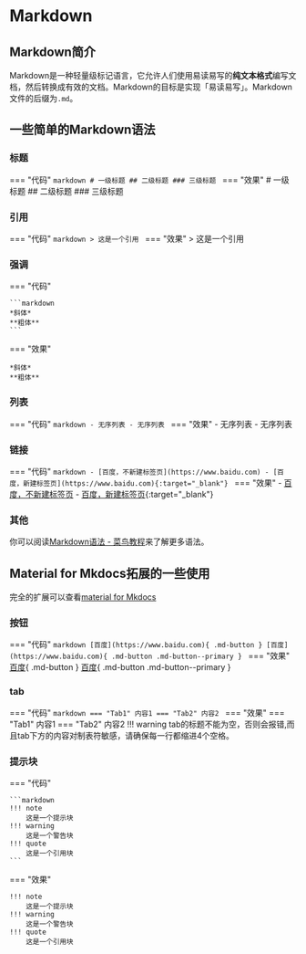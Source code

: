 # Markdown

## Markdown简介
Markdown是一种轻量级标记语言，它允许人们使用易读易写的**纯文本格式**编写文档，然后转换成有效的文档。Markdown的目标是实现「易读易写」。Markdown文件的后缀为`.md`。
## 一些简单的Markdown语法
### 标题
=== "代码"
    ```markdown
    # 一级标题
    ## 二级标题
    ### 三级标题
    ```
=== "效果"
    # 一级标题
    ## 二级标题
    ### 三级标题
### 引用
=== "代码"
    ```markdown
    > 这是一个引用
    ```
=== "效果"
    > 这是一个引用
### 强调
=== "代码"

    ```markdown
    *斜体*
    **粗体**
    ```
=== "效果"

    *斜体*  
    **粗体**

### 列表
=== "代码"
    ```markdown
    - 无序列表
    - 无序列表
    ```
=== "效果"
    - 无序列表
    - 无序列表
### 链接
=== "代码"
    ```markdown
    - [百度，不新建标签页](https://www.baidu.com)
    - [百度，新建标签页](https://www.baidu.com){:target="_blank"}
    ```
=== "效果"
    - [百度，不新建标签页](https://www.baidu.com)
    - [百度，新建标签页](https://www.baidu.com){:target="_blank"}
### 其他
你可以阅读[Markdown语法 - 菜鸟教程](https://www.runoob.com/markdown/md-tutorial.html)来了解更多语法。
## Material for Mkdocs拓展的一些使用
完全的扩展可以查看[material for Mkdocs](https://squidfunk.github.io/mkdocs-material/reference/)
### 按钮
=== "代码"
    ```markdown
    [百度](https://www.baidu.com){ .md-button }
    [百度](https://www.baidu.com){ .md-button .md-button--primary }
    ```
=== "效果"
    [百度](https://www.baidu.com){ .md-button }
    [百度](https://www.baidu.com){ .md-button .md-button--primary }
### tab
=== "代码"
    ```markdown
    === "Tab1"
        内容1
    === "Tab2"
        内容2
    ```
=== "效果"
    === "Tab1"
        内容1
    === "Tab2"
        内容2
!!! warning
    tab的标题不能为空，否则会报错,而且tab下方的内容对制表符敏感，请确保每一行都缩进4个空格。
### 提示块
=== "代码"

    ```markdown
    !!! note
        这是一个提示块
    !!! warning
        这是一个警告块
    !!! quote
        这是一个引用块
    ```
=== "效果"

    !!! note
        这是一个提示块
    !!! warning 
        这是一个警告块
    !!! quote
        这是一个引用块
